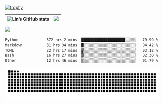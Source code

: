 [![trophy](https://github-profile-trophy.vercel.app/?username=ocss884&column=7)](https://github.com/ocss884)

| ![Lin's GitHub stats](https://github-readme-stats.vercel.app/api?username=ocss884&show_icons=true&hide_border=True&count_private=true) | ![](https://github-readme-streak-stats.herokuapp.com?user=ocss884&hide_border=true&date_format=M%20j%5B%2C%20Y%5D&ring=7EDDCF&fire=7EDDCF") |
| ------------------------------------------------------------ | ------------------------------------------------------------ |

![](https://komarev.com/ghpvc/?username=ocss884&color=brightgreen)

<!--START_SECTION:waka-->

```txt
Python             572 hrs 2 mins  ████████████████████░░░░░   79.99 %
Markdown           31 hrs 34 mins  █░░░░░░░░░░░░░░░░░░░░░░░░   04.42 %
TOML               22 hrs 17 mins  ▓░░░░░░░░░░░░░░░░░░░░░░░░   03.12 %
Bash               16 hrs 27 mins  ▓░░░░░░░░░░░░░░░░░░░░░░░░   02.30 %
Other              12 hrs 46 mins  ▒░░░░░░░░░░░░░░░░░░░░░░░░   01.79 %
```

<!--END_SECTION:waka-->

<p align="center">
   <img src="https://github.com/ocss884/ocss884/blob/output/github-snake.svg" alt="snake">
</p>
